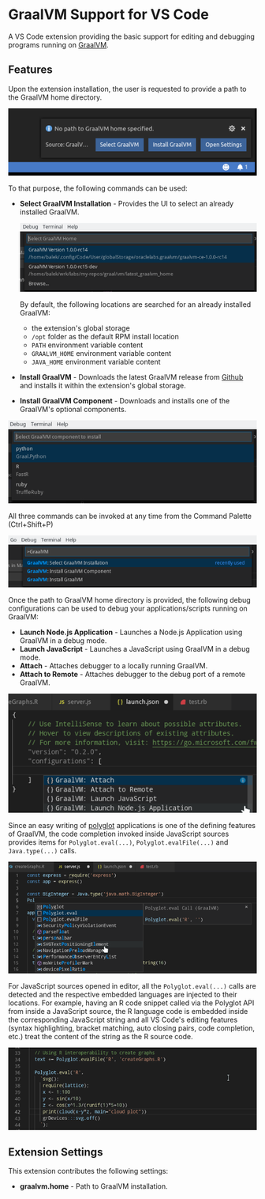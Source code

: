 # GraalVM Support for VS Code

A VS Code extension providing the basic support for editing and debugging programs running on [GraalVM](http://www.graalvm.org).

## Features

Upon the extension installation, the user is requested to provide a path to the GraalVM home directory.

![Image No Path](images/no-path-to-graalvm.png)

To that purpose, the following commands can be used:
* __Select GraalVM Installation__ - Provides the UI to select an already installed GraalVM.<p>
![Image Select GraalVM](images/select-graalvm.png)<p>
By default, the following locations are searched for an already installed GraalVM:
    * the extension's global storage
    * `/opt` folder as the default RPM install location
    * `PATH` environment variable content
    * `GRAALVM_HOME` environment variable content
    * `JAVA_HOME` environment variable content

* __Install GraalVM__ - Downloads the latest GraalVM release from [Github](https://github.com/oracle/graal/releases) and installs it within the extension's global storage.
* __Install GraalVM Component__ - Downloads and installs one of the GraalVM's optional components.

![Image Component Install](images/component-install.png)

All three commands can be invoked at any time from the Command Palette (Ctrl+Shift+P)

![Image Command Palette](images/command-palette.png)

Once the path to GraalVM home directory is provided, the following debug configurations can be used to debug your
applications/scripts running on GraalVM:
* __Launch Node.js Application__ - Launches a Node.js Application using GraalVM in a debug mode.
* __Launch JavaScript__ - Launches a JavaScript using GraalVM in a debug mode.
* __Attach__ - Attaches debugger to a locally running GraalVM.
* __Attach to Remote__ - Attaches debugger to the debug port of a remote GraalVM.

![Image Debug Configurations](images/debug-config.png)

Since an easy writing of [polyglot](https://www.graalvm.org/docs/reference-manual/polyglot) applications is one of the defining features of GraalVM, the code completion invoked inside JavaScript sources provides items for `Polyglot.eval(...)`, `Polyglot.evalFile(...)` and `Java.type(...)` calls.

![Image Code Completion](images/code-completion-js.png)

For JavaScript sources opened in editor, all the `Polyglot.eval(...)` calls are detected and the respective embedded languages are injected to their locations. For example, having an R code snippet called via the Polyglot API from inside a JavaScript source, the R language code is embedded inside the corresponding JavaScript string and all VS Code's editing features (syntax highlighting, bracket matching, auto closing pairs, code completion, etc.) treat the content of the string as the R source code.

![Image Language Embedding](images/language-embedding-js.png)

## Extension Settings

This extension contributes the following settings:

* __graalvm.home__ - Path to GraalVM installation.

